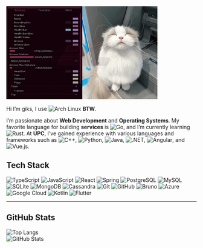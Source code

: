 <img src="./assets/cat-ESP.gif" alt="banner" width="400"/>

Hi I’m giks, I use ![Arch Linux](https://img.shields.io/badge/Arch%20-1793D1?logo=archlinux\&logoColor=white) **BTW**.

I’m passionate about **Web Development** and **Operating Systems**. My favorite language for building **services** is ![Go](https://img.shields.io/badge/Go-00ADD8?logo=go\&logoColor=white), and I’m currently learning ![Rust](https://img.shields.io/badge/Rust-000000?logo=rust\&logoColor=white). At **UPC**, I’ve gained experience with various languages and frameworks such as ![C++](https://img.shields.io/badge/C++-00599C?logo=cplusplus\&logoColor=white), ![Python](https://img.shields.io/badge/Python-3776AB?logo=python\&logoColor=white), ![Java](https://img.shields.io/badge/Java-ED8B00?logo=openjdk\&logoColor=white), ![.NET](https://img.shields.io/badge/.NET-512BD4?logo=dotnet\&logoColor=white), ![Angular](https://img.shields.io/badge/Angular-DD0031?logo=angular\&logoColor=white), and ![Vue.js](https://img.shields.io/badge/Vue.js-42B883?logo=vue.js\&logoColor=white). 


## Tech Stack

![TypeScript](https://img.shields.io/badge/TypeScript-3178C6?logo=typescript&logoColor=white)
![JavaScript](https://img.shields.io/badge/JavaScript-F7DF1E?logo=javascript&logoColor=black)
![React](https://img.shields.io/badge/React-61DAFB?logo=react&logoColor=white)
![Spring](https://img.shields.io/badge/Spring-6DB33F?logo=spring&logoColor=white)
![PostgreSQL](https://img.shields.io/badge/PostgreSQL-316192?logo=postgresql&logoColor=white)
![MySQL](https://img.shields.io/badge/MySQL-4479A1?logo=mysql&logoColor=white)
![SQLite](https://img.shields.io/badge/SQLite-003B57?logo=sqlite&logoColor=white)
![MongoDB](https://img.shields.io/badge/MongoDB-47A248?logo=mongodb&logoColor=white)
![Cassandra](https://img.shields.io/badge/Cassandra-1287B1?logo=apachecassandra&logoColor=white)
![Git](https://img.shields.io/badge/Git-F05032?logo=git&logoColor=white)
![GitHub](https://img.shields.io/badge/GitHub-181717?logo=github&logoColor=white)
![Bruno](https://img.shields.io/badge/Bruno-FF5C28?logo=bruno&logoColor=white)
![Azure](https://img.shields.io/badge/Azure-0078D4?logo=microsoftazure&logoColor=white)
![Google Cloud](https://img.shields.io/badge/Google%20Cloud-4285F4?logo=googlecloud&logoColor=white)
![Kotlin](https://img.shields.io/badge/Kotlin-7F52FF?logo=kotlin&logoColor=white)
![Flutter](https://img.shields.io/badge/Flutter-02569B?logo=flutter&logoColor=white)

---

## GitHub Stats
![Top Langs](https://github-readme-stats.vercel.app/api/top-langs/?username=zGIKS&layout=compact&theme=tokyonight)  
![GitHub Stats](https://github-readme-stats.vercel.app/api?username=zGIKS&show_icons=true&theme=tokyonight)
